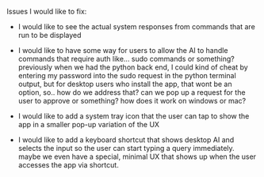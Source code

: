 Issues I would like to fix:

- I would like to see the actual system responses from commands that are run to be displayed 

- I would like to have some way for users to allow the AI to handle commands that require auth like... sudo commands or something? previously when we had the python back end, I could kind of cheat by entering my password into the sudo request in the python terminal output, but for desktop users who install the app, that wont be an option, so.. how do we address that? can we pop up a request for the user to approve or something? how does it work on windows or mac?

- I would like to add a system tray icon that the user can tap to show the app in a smaller pop-up variation of the UX

- I would like to add a keyboard shortcut that shows desktop AI and selects the input so the user can start typing a query immediately. maybe we even have a special, minimal UX that shows up when the user accesses the app via shortcut.